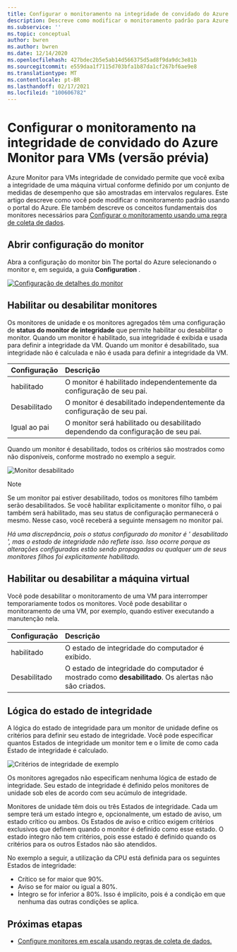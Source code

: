 ```yaml
---
title: Configurar o monitoramento na integridade de convidado do Azure Monitor para VMs (versão prévia)
description: Descreve como modificar o monitoramento padrão para Azure Monitor para VMs integridade de convidado (versão prévia) usando o portal do Azure.
ms.subservice: ''
ms.topic: conceptual
author: bwren
ms.author: bwren
ms.date: 12/14/2020
ms.openlocfilehash: 427bdec2b5e5ab14d566375d5ad8f9da9dc3e81b
ms.sourcegitcommit: e559daa1f7115d703bfa1b87da1cf267bf6ae9e8
ms.translationtype: MT
ms.contentlocale: pt-BR
ms.lasthandoff: 02/17/2021
ms.locfileid: "100606782"
---
```

# <a name="configure-monitoring-in-azure-monitor-for-vms-guest-health-preview"></a>Configurar o monitoramento na integridade de convidado do Azure Monitor para VMs (versão prévia)
Azure Monitor para VMs integridade de convidado permite que você exiba a integridade de uma máquina virtual conforme definido por um conjunto de medidas de desempenho que são amostradas em intervalos regulares. Este artigo descreve como você pode modificar o monitoramento padrão usando o portal do Azure. Ele também descreve os conceitos fundamentais dos monitores necessários para [Configurar o monitoramento usando uma regra de coleta de dados](vminsights-health-configure-dcr.md).

## <a name="open-monitor-configuration"></a>Abrir configuração do monitor
Abra a configuração do monitor bin The portal do Azure selecionando o monitor e, em seguida, a guia **Configuration** .

[![Configuração de detalhes do monitor](media/vminsights-health-overview/monitor-details-configuration.png)](media/vminsights-health-overview/monitor-details-configuration.png#lightbox)

## <a name="enable-or-disable-monitors"></a>Habilitar ou desabilitar monitores
Os monitores de unidade e os monitores agregados têm uma configuração de **status do monitor de integridade** que permite habilitar ou desabilitar o monitor. Quando um monitor é habilitado, sua integridade é exibida e usada para definir a integridade da VM. Quando um monitor é desabilitado, sua integridade não é calculada e não é usada para definir a integridade da VM.

| Configuração | Descrição |
|:---|:---|
| habilitado | O monitor é habilitado independentemente da configuração de seu pai. |
| Desabilitado | O monitor é desabilitado independentemente da configuração de seu pai. |
| Igual ao pai | O monitor será habilitado ou desabilitado dependendo da configuração de seu pai. |

Quando um monitor é desabilitado, todos os critérios são mostrados como não disponíveis, conforme mostrado no exemplo a seguir.

![Monitor desabilitado](media/vminsights-health-configure/disabled-monitor.png)


> [!NOTE]
> Se um monitor pai estiver desabilitado, todos os monitores filho também serão desabilitados. Se você habilitar explicitamente o monitor filho, o pai também será habilitado, mas seu status de configuração permanecerá o mesmo. Nesse caso, você receberá a seguinte mensagem no monitor pai.
>
> *Há uma discrepância, pois o status configurado do monitor é ' desabilitado ', mas o estado de integridade não reflete isso. Isso ocorre porque as alterações configuradas estão sendo propagadas ou qualquer um de seus monitores filhos foi explicitamente habilitado.*

## <a name="enable-or-disable-virtual-machine"></a>Habilitar ou desabilitar a máquina virtual
Você pode desabilitar o monitoramento de uma VM para interromper temporariamente todos os monitores. Você pode desabilitar o monitoramento de uma VM, por exemplo, quando estiver executando a manutenção nela.

| Configuração | Descrição |
|:---|:---|
| habilitado  | O estado de integridade do computador é exibido. |
| Desabilitado | O estado de integridade do computador é mostrado como **desabilitado**. Os alertas não são criados. |

## <a name="health-state-logic"></a>Lógica do estado de integridade
A lógica do estado de integridade para um monitor de unidade define os critérios para definir seu estado de integridade. Você pode especificar quantos Estados de integridade um monitor tem e o limite de como cada Estado de integridade é calculado.

![Critérios de integridade de exemplo](media/vminsights-health-configure/sample-health-criteria.png)

Os monitores agregados não especificam nenhuma lógica de estado de integridade. Seu estado de integridade é definido pelos monitores de unidade sob eles de acordo com seu acúmulo de integridade.

Monitores de unidade têm dois ou três Estados de integridade. Cada um sempre terá um estado íntegro e, opcionalmente, um estado de aviso, um estado crítico ou ambos. Os Estados de aviso e crítico exigem critérios exclusivos que definem quando o monitor é definido como esse estado. O estado íntegro não tem critérios, pois esse estado é definido quando os critérios para os outros Estados não são atendidos.

No exemplo a seguir, a utilização da CPU está definida para os seguintes Estados de integridade:

- Crítico se for maior que 90%.
- Aviso se for maior ou igual a 80%.
- Íntegro se for inferior a 80%. Isso é implícito, pois é a condição em que nenhuma das outras condições se aplica.

## <a name="next-steps"></a>Próximas etapas

- [Configure monitores em escala usando regras de coleta de dados.](vminsights-health-configure-dcr.md)